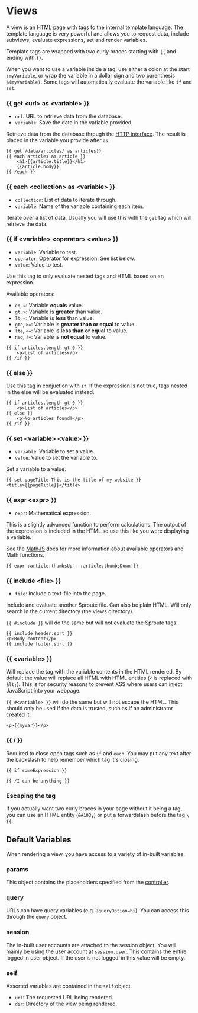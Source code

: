 # Views

A view is an HTML page with tags to the internal template language. The template language is very powerful and allows you to request data, include subviews, evaluate expressions, set and render variables.

Template tags are wrapped with two curly braces starting with `{{` and ending with `}}`.

When you want to use a variable inside a tag, use either a colon at the start `:myVariable`, or wrap the variable in a dollar sign and two parenthesis `$(myVariable)`. Some tags will automatically evaluate the variable like `if` and `set`.

### {{ get &lt;url&gt; as &lt;variable&gt; }}
- `url`: URL to retrieve data from the database.
- `variable`: Save the data in the variable provided.

Retrieve data from the database through the [HTTP interface](/docs/database#GET). The result is placed in the variable you provide after `as`.

~~~
{{ get /data/articles/ as articles}}
{{ each articles as article }}
	<h1>{{article.title}}</h1>
	{{article.body}}
{{ /each }}
~~~

### {{ each &lt;collection&gt; as &lt;variable&gt; }}
- `collection`: List of data to iterate through.
- `variable`: Name of the variable containing each item.

Iterate over a list of data. Usually you will use this with the `get` tag which will retrieve the data.

### {{ if &lt;variable&gt; &lt;operator&gt; &lt;value&gt; }}
- `variable`: Variable to test.
- `operator`: Operator for expression. See list below.
- `value`: Value to test.

Use this tag to only evaluate nested tags and HTML based on an expression.

Available operators:

- `eq`, `=`: Variable **equals** value.
- `gt`, `>`: Variable is **greater** than value.
- `lt`, `<`: Variable is **less** than value.
- `gte`, `>=`: Variable is **greater than or equal** to value. 
- `lte`, `<=`: Variable is **less than or equal** to value.
- `neq`, `!=`: Variable is **not equal** to value.

~~~
{{ if articles.length gt 0 }}
	<p>List of articles</p>
{{ /if }}
~~~

### {{ else }}
Use this tag in conjuction with `if`. If the expression is not true, tags nested in the else will be evaluated instead.

~~~
{{ if articles.length gt 0 }}
	<p>List of articles</p>
{{ else }}
	<p>No articles found!</p>
{{ /if }}
~~~

### {{ set &lt;variable&gt; &lt;value&gt; }}
- `variable`: Variable to set a value.
- `value`: Value to set the variable to.

Set a variable to a value.

~~~
{{ set pageTitle This is the title of my website }}
<title>{{pageTitle}}</title>
~~~

### {{ expr &lt;expr&gt; }}
- `expr`: Mathematical expression.

This is a slightly advanced function to perform calculations. The output of the expression is included in the HTML so use this like you were displaying a variable.

See the [MathJS](http://mathjs.org) docs for more information about available operators and Math functions.

~~~
{{ expr :article.thumbsUp - :article.thumbsDown }}
~~~

### {{ include &lt;file&gt; }}
- `file`: Include a text-file into the page.

Include and evaluate another Sproute file. Can also be plain HTML. Will only search in the current directory (the views directory).

`{{ #include }}` will do the same but will not evaluate the Sproute tags.

~~~
{{ include header.sprt }}
<p>Body content</p>
{{ include footer.sprt }}
~~~

### {{ &lt;variable&gt; }}

Will replace the tag with the variable contents in the HTML rendered. By default the value will replace all HTML with HTML entities (`<` is replaced with `&lt;`). This is for security reasons to prevent XSS where users can inject JavaScript into your webpage.

`{{ #<variable> }}` will do the same but will not escape the HTML. This should only be used if the data is trusted, such as if an administrator created it.

~~~
<p>{{myVar}}</p>
~~~

### {{ / }}
Required to close open tags such as `if` and `each`. You may put any text after the backslash to help remember which tag it's closing.

~~~
{{ if someExpression }}

{{ /I can be anything }}
~~~

### Escaping the tag
If you actually want two curly braces in your page without it being a tag, you can use an HTML entity (`&#103;`) or put a forwardslash before the tag `\{{`.

## Default Variables
When rendering a view, you have access to a variety of in-built variables.

### params
This object contains the placeholders specified from the [controller](/docs/controller).

### query
URLs can have query variables (e.g. `?queryOption=hi`). You can access this through the `query` object.

### session
The in-built user accounts are attached to the session object. You will mainly be using the user account at `session.user`. This contains the entire logged in user object. If the user is not logged-in this value will be empty.

### self
Assorted variables are contained in the `self` object.

* `url`: The requested URL being rendered.
* `dir`: Directory of the view being rendered.

